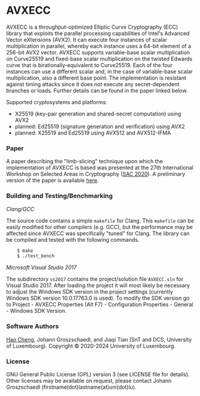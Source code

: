 ﻿# AVXECC

AVXECC is a throughput-optimized Elliptic Curve Cryptography (ECC) library that
exploits the parallel processing capabilities of Intel's Advanced Vector
eXtensions (AVX2). It can execute four instances of scalar multiplication in
parallel, whereby each instance uses a 64-bit element of a 256-bit AVX2 vector.
AVXECC supports variable-base scalar multiplication on Curve25519 and fixed-base
scalar multiplication on the twisted Edwards curve that is
birationally-equivalent to Curve25519. Each of the four instances can use a
different scalar and, in the case of variable-base scalar multiplication, also a
different base point. The implementation is resistant against timing attacks
since it does not execute any secret-dependent branches or loads. Further
details can be found in the paper linked below.

Supported cryptosystems and platforms: 
- X25519 (key-pair generation and shared-secret computation) using AVX2
- planned: Ed25519 (signature generation and verification) using AVX2
- planned: X25519 and Ed25519 using AVX512 and AVX512-IFMA


### Paper

A paper describing the "limb-slicing" technique upon which the implementation of
AVXECC is based was presented at the 27th International Workshop on Selected
Areas in Cryptography ([SAC 2020](https://sacworkshop.org/SAC20/index.html)). A
preliminary version of the paper is available
[here](https://sacworkshop.org/SAC20/files/preproceedings/27-HighThroughput.pdf).


### Building and Testing/Benchmarking

*Clang/GCC*

The source code contains a simple `makefile` for Clang. This `makefile` can be
easily modified for other compilers (e.g. GCC), but the performance may be
affected since AVXECC was specifically  "tuned" for Clang. The library can be
compiled and tested with the following commands.

```bash
    $ make
    $ ./test_bench
```

*Microsoft Visual Studio 2017*

The subdirectory `vs2017` contains the project/solution file `AVXECC.sln` for
Visual Studio 2017. After loading the project it will most likely be necessary
to adjust the Windows SDK version in the project settings (currently Windows SDK
version 10.0.17763.0 is used). To modify the SDK version go to Project - AVXECC
Properties (Alt F7) - Configuration Properties - General - Windows SDK Version.


### Software Authors

[Hao Cheng](https://haoche.ng), Johann Groszschaedl, and Jiaqi Tian (SnT and
DCS, University of Luxembourg). Copyright © 2020-2024 University of Luxembourg.


### License

GNU General Public License (GPL) version 3 (see LICENSE file for details). Other
licenses may be available on request, please contact Johann Groszschaedl
(firstname(dot)lastname(at)uni(dot)lu).
